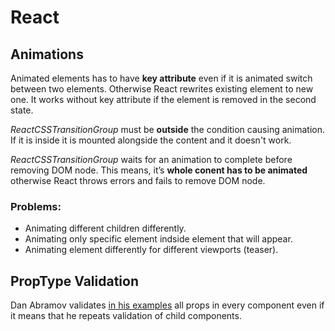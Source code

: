 # React

## Animations

Animated elements has to have **key attribute** even if it is animated switch between two elements. Otherwise React rewrites existing element to new one. It works without key attribute if the element is removed in the second state.

*ReactCSSTransitionGroup* must be **outside** the condition causing animation. If it is inside it is mounted alongside the content and it doesn't work.

*ReactCSSTransitionGroup* waits for an animation to complete before removing DOM node. This means, it’s **whole conent has to be animated** otherwise React throws errors and fails to remove DOM node.

### Problems:
- Animating different children differently.
- Animating only specific element indside element that will appear.
- Animating element differently for different viewports (teaser).

## PropType Validation

Dan Abramov validates [in his examples](http://rackt.org/redux/docs/basics/UsageWithReact.html) all props in every component even if it means that he repeats validation of child components.